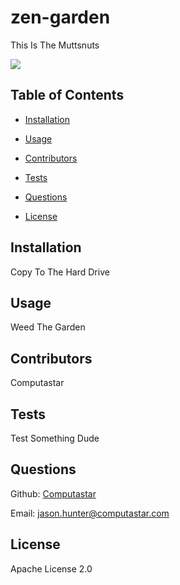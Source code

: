 # zen-garden

  This Is The Muttsnuts


  <img src="https://img.shields.io/badge/License-Apache_License_2.0-blue.svg">



## Table of Contents 

* [Installation](#installation) 

* [Usage](#usage) 

* [Contributors](#contributors) 

* [Tests](#tests) 

* [Questions](#questions) 

* [License](#license)
 


## Installation 

  Copy To The Hard Drive


## Usage 

  Weed The Garden


## Contributors 

  Computastar


## Tests

  Test Something Dude


## Questions

  Github: [Computastar](https://github.com/Computastar)

  Email: jason.hunter@computastar.com

  
## License

  Apache License 2.0
